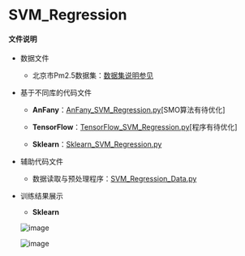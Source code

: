# SVM_Regression

#### 文件说明
 
 + 数据文件

     + 北京市Pm2.5数据集：[数据集说明参见](http://archive.ics.uci.edu/ml/datasets/Beijing+PM2.5+Data#)
   
 
+ 基于不同库的代码文件
 
     - **AnFany**：[AnFany_SVM_Regression.py](https://github.com/Anfany/Machine-Learning-for-Beginner-by-Python3/blob/master/SVM/SVM_Regression/AnFany_SVM_Regression.py)[SMO算法有待优化]
     
     - **TensorFlow**：[TensorFlow_SVM_Regression.py](https://github.com/Anfany/Machine-Learning-for-Beginner-by-Python3/blob/master/SVM/SVM_Regression/TensorFlow_SVM_Regression.py)[程序有待优化]
 
 
     - **Sklearn**：[Sklearn_SVM_Regression.py](https://github.com/Anfany/Machine-Learning-for-Beginner-by-Python3/blob/master/SVM/SVM_Regression/Sklearn_SVM_Regression.py)

    
 + 辅助代码文件

      - 数据读取与预处理程序：[SVM_Regression_Data.py](https://github.com/Anfany/Machine-Learning-for-Beginner-by-Python3/blob/master/SVM/SVM_Regression/SVM_Regression_Data.py)
     
      
 + 训练结果展示
             
     + **Sklearn**
     
     ![image](https://github.com/Anfany/Machine-Learning-for-Beginner-by-Python3/blob/master/SVM/SVM_Regression/sk_tra.png)
     
     ![image](https://github.com/Anfany/Machine-Learning-for-Beginner-by-Python3/blob/master/SVM/SVM_Regression/sk_predict.png)

     
     
